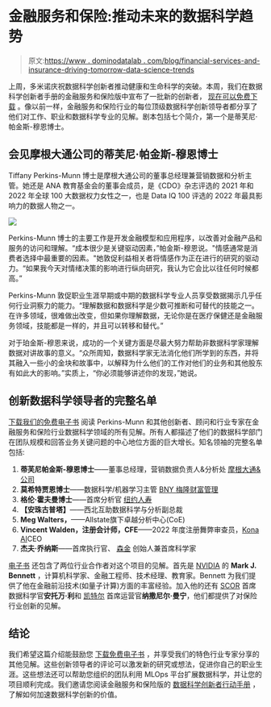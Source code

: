 # 金融服务和保险:推动未来的数据科学趋势

> 原文:[https://www . dominodatalab . com/blog/financial-services-and-insurance-driving-tomorrow-data-science-trends](https://www.dominodatalab.com/blog/financial-services-and-insurance-driving-tomorrows-data-science-trends)

上周，多米诺庆祝数据科学创新者推动健康和生命科学的突破。本周，我们在数据科学创新者手册的金融服务和保险版中宣布了一批新的创新者， [现在可以免费下载](https://go.dominodatalab.com/resources/financial-services-insurance-data-science-innovators-playbook) 。像以前一样，金融服务和保险行业的每位顶级数据科学创新领导者都分享了他们对工作、职业和数据科学专业的见解。剧本包括七个简介，第一个是蒂芙尼·帕金斯-穆恩博士。

## 会见摩根大通公司的蒂芙尼·帕金斯-穆恩博士

Tiffany Perkins-Munn 博士是摩根大通公司的董事总经理兼营销数据和分析主管。她还是 ANA 教育基金会的董事会成员，是《CDO》杂志评选的 2021 年和 2022 年全球 100 大数据权力女性之一，也是 Data IQ 100 评选的 2022 年最具影响力的数据人物之一。

![](../Images/e817471def7dc8cc547f6996a136c7d8.png)

Perkins-Munn 博士的主要工作是开发金融模型和应用程序，以改善对金融产品和服务的访问和理解。“成本很少是关键驱动因素，”帕金斯-穆恩说。"情感通常是消费者选择中最重要的因素。"她敦促利益相关者将情感作为正在进行的研究的驱动力。“如果我今天对情绪决策的影响进行纵向研究，我认为它会比以往任何时候都高。”

Perkins-Munn 敦促职业生涯早期或中期的数据科学专业人员享受数据揭示几乎任何行业洞察力的能力。“理解数据和数据科学是少数可推断和可替代的技能之一。在许多领域，很难做出改变，但如果你理解数据，无论你是在医疗保健还是金融服务领域，技能都是一样的，并且可以转移和替代。”

对于珀金斯-穆恩来说，成功的一个关键方面是尽最大努力帮助非数据科学家理解数据对讲故事的意义。“众所周知，数据科学家无法消化他们所学到的东西，并将其融入一些小的金块和故事中，以解释为什么他们的工作对他们的业务和其他股东有如此大的影响。”实质上，“你必须能够讲述你的发现，”她说。

## 创新数据科学领导者的完整名单

[下载我们的免费电子书](https://go.dominodatalab.com/resources/financial-services-insurance-data-science-innovators-playbook) 阅读 Perkins-Munn 和其他创新者、顾问和行业专家在金融服务和保险行业数据科学领域的所有见解。所有人都描述了他们的数据科学部门在团队规模和回答业务关键问题的中心地位方面的巨大增长。知名领袖的完整名单包括:

1.  **蒂芙尼帕金斯-穆恩博士**——董事总经理，营销数据负责人&分析处 [摩根大通&公司](https://www.jpmorganchase.com/)
2.  **莫希特贾恩博士**——数据科学/机器学习主管 [BNY 梅隆财富管理](https://www.bnymellonwealth.com/)
3.  **格伦·霍夫曼博士**——首席分析官 [纽约人寿](https://www.newyorklife.com/)
4.  **【安珠古普塔】**——西北互助数据科学与分析副总裁
5.  **Meg Walters，**——Allstate旗下卓越分析中心(CoE)
6.  **Vincent Walden，注册会计师，CFE**——2022 年度注册舞弊审查员，[Kona AI](https://konaai.com/)CEO
7.  **杰夫·乔纳斯**——首席执行官、 [森金](https://senzing.com/) 创始人兼首席科学家

[电子书](https://go.dominodatalab.com/resources/financial-services-insurance-data-science-innovators-playbook) 还包含了两位行业合作者对这个项目的见解。首先是 [NVIDIA](https://www.nvidia.com/en-us/) 的 **Mark J. Bennett** ，计算机科学家、金融工程师、技术经理、教育家。Bennett 为我们提供了他在金融前沿技术(如量子计算)方面的丰富经验。加入他的还有 [SCOR](https://www.scor.com/en) 首席数据科学官**安托万·利**和 [凯特尔](https://ourkettle.com/) 首席运营官**纳撒尼尔·曼宁**，他们都提供了对保险行业创新的见解。

## 结论

我们希望这篇介绍能鼓励您 [下载免费电子书](https://go.dominodatalab.com/resources/financial-services-insurance-data-science-innovators-playbook) ，并享受我们的特色行业专家分享的其他见解。这些创新领导者的评论可以激发新的研究或想法，促进你自己的职业生涯。这些想法还可以帮助您组织的团队利用 MLOps 平台扩展数据科学，并让您的项目顺利完成。我们邀请您阅读金融服务和保险版的 [数据科学创新者行动手册](https://go.dominodatalab.com/resources/financial-services-insurance-data-science-innovators-playbook) ，了解如何加速数据科学创新的价值。